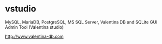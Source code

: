 # vstudio


MySQL, MariaDB, PostgreSQL, MS SQL Server, Valentina DB and SQLite GUI Admin Tool (Valentina studio)



http://www.valentina-db.com
